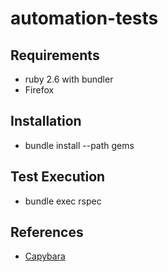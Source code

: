 # automation-tests

## Requirements

- ruby 2.6 with bundler
- Firefox

## Installation

- bundle install --path gems

## Test Execution

- bundle exec rspec

## References

- [Capybara](https://github.com/teamcapybara/capybara)
